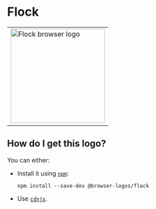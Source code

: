 # Flock

<table>
    <tr height=230>
        <td>
            <a href="https://github.com/alrra/browser-logos/tree/f00109af37c7fc10429d5bb3561946e06b6ac0fa/src/archive/flock">
                <img width=220 src="https://raw.githubusercontent.com/alrra/browser-logos/f00109af37c7fc10429d5bb3561946e06b6ac0fa/src/archive/flock/flock_512x512.png" alt="Flock browser logo">
            </a>
        </td>
    </tr>
</table>

## How do I get this logo?

You can either:

* Install it using [`npm`][npm]:

  `npm install --save-dev @browser-logos/flock`

* Use [`cdnjs`][cdnjs].

<!-- Link labels: -->

[cdnjs]: https://cdnjs.com/libraries/browser-logos
[npm]: https://www.npmjs.com/
